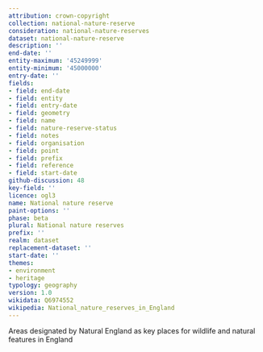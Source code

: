 ```yaml
---
attribution: crown-copyright
collection: national-nature-reserve
consideration: national-nature-reserves
dataset: national-nature-reserve
description: ''
end-date: ''
entity-maximum: '45249999'
entity-minimum: '45000000'
entry-date: ''
fields:
- field: end-date
- field: entity
- field: entry-date
- field: geometry
- field: name
- field: nature-reserve-status
- field: notes
- field: organisation
- field: point
- field: prefix
- field: reference
- field: start-date
github-discussion: 48
key-field: ''
licence: ogl3
name: National nature reserve
paint-options: ''
phase: beta
plural: National nature reserves
prefix: ''
realm: dataset
replacement-dataset: ''
start-date: ''
themes:
- environment
- heritage
typology: geography
version: 1.0
wikidata: Q6974552
wikipedia: National_nature_reserves_in_England
---
```


Areas designated by Natural England as key places for wildlife and natural features in England
